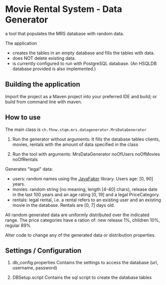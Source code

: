 Movie Rental System - Data Generator
====================================
 
a tool that populates the MRS database with random data.

The application 
- creates the tables in an empty database and fills the tables with data.
- does NOT delete existing data.
- is currently configured to run with PostgreSQL database.
  (An HSQLDB database provided is also implemented.)

## Building the application
Import the project as a Maven project into your preferred IDE and build; or build from command line with maven.
 
## How to use
The main class is `ch.fhnw.stqm.mrs.datagenerator.MrsDataGenerator`

1. Run the generator without arguments: It fills the database tables clients, movies, rentals with the amount of data specified in the class

2. Run the tool with arguments: MrsDataGenerator noOfUsers noOfMovies noOfRentals 

Generates "legal" data:
- users: random names using the [JavaFaker](https://www.baeldung.com/java-faker) library. Users age: [0, 90] years.
- movies: random string (no meaning, length [4-40] chars), release date in the last 100 years and an age rating [0, 19] and a legal PriceCategory.
- rentals: legal rental, i.e. a rental refers to an existing user and an existing movie in the database. Rentals are [0, 7] days old.

All random generated data are uniformly distributed over the indicated range.
The price categories have a ration of: new release 1%, children 10%, regular 89%

Alter code to change any of the generated data or distribution properties.


## Settings / Configuration
1. db_config.properties
 Contains the settings to access the database (url, username, password)

2. DBSetup.script
 Contains the sql script to create the database tables



 
